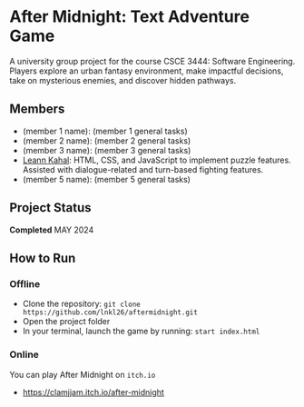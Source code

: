 # After Midnight: Text Adventure Game
A university group project for the course CSCE 3444: Software Engineering. Players explore an urban fantasy environment, make impactful decisions, take on mysterious enemies, and discover hidden pathways.
## Members
* (member 1 name): (member 1 general tasks)
* (member 2 name): (member 2 general tasks)
* (member 3 name): (member 3 general tasks)
* [Leann Kahal](https://github.com/lnkl26): HTML, CSS, and JavaScript to implement puzzle features. Assisted with dialogue-related and turn-based fighting features. 
* (member 5 name): (member 5 general tasks)
## Project Status
**Completed** MAY 2024
## How to Run
### Offline
* Clone the repository: `git clone https://github.com/lnkl26/aftermidnight.git`
* Open the project folder
* In your terminal, launch the game by running: `start index.html`
### Online
You can play After Midnight on `itch.io`
* https://clamjjam.itch.io/after-midnight
